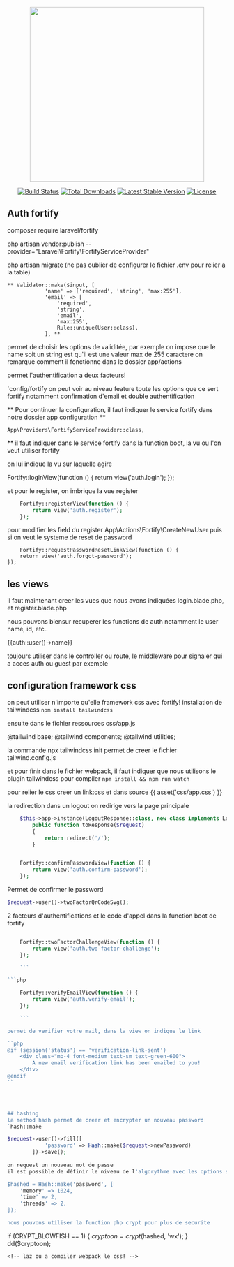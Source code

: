 <p align="center"><a href="https://laravel.com" target="_blank"><img src="https://raw.githubusercontent.com/laravel/art/master/logo-lockup/5%20SVG/2%20CMYK/1%20Full%20Color/laravel-logolockup-cmyk-red.svg" width="400"></a></p>

<p align="center">
<a href="https://travis-ci.org/laravel/framework"><img src="https://travis-ci.org/laravel/framework.svg" alt="Build Status"></a>
<a href="https://packagist.org/packages/laravel/framework"><img src="https://img.shields.io/packagist/dt/laravel/framework" alt="Total Downloads"></a>
<a href="https://packagist.org/packages/laravel/framework"><img src="https://img.shields.io/packagist/v/laravel/framework" alt="Latest Stable Version"></a>
<a href="https://packagist.org/packages/laravel/framework"><img src="https://img.shields.io/packagist/l/laravel/framework" alt="License"></a>
</p>

## Auth fortify

composer require laravel/fortify

php artisan vendor:publish --provider="Laravel\Fortify\FortifyServiceProvider"

php artisan migrate  (ne pas oublier de configurer le fichier .env pour relier a la table)
```
** Validator::make($input, [
            'name' => ['required', 'string', 'max:255'],
            'email' => [
                'required',
                'string',
                'email',
                'max:255',
                Rule::unique(User::class),
            ], **
```
permet de choisir les options de validitée, par exemple on impose que le name soit un string est qu'il est une valeur max de 255 caractere
on remarque comment il fonctionne dans le dossier app/actions

permet l'authentification a deux facteurs!

`config/fortify on peut voir au niveau feature toute les options que ce sert fortify notamment confirmation d'email et double authentification

** Pour continuer la configuration, il faut indiquer le service fortify dans notre dossier app configuration **

`App\Providers\FortifyServiceProvider::class,`


** il faut indiquer dans le service fortify dans la function boot, la vu ou l'on veut utiliser fortify

on lui indique la vu sur laquelle agire 

Fortify::loginView(function () {
        return view('auth.login');
    });


et pour le register, on imbrique la vue register
```php
    Fortify::registerView(function () {
        return view('auth.register');
    });
```
pour modifier les field du register
App\Actions\Fortify\CreateNewUser
    puis si on veut le systeme de reset de password

        Fortify::requestPasswordResetLinkView(function () {
        return view('auth.forgot-password');
    });

## les views
il faut maintenant creer les vues que nous avons indiquées
login.blade.php, et register.blade.php

nous pouvons biensur recuperer les functions de auth notamment le user name, id, etc..

{{auth::user()->name}}

toujours utiliser dans le controller ou route, le middleware pour signaler qui a acces auth ou guest par exemple
## configuration framework css
on peut utiliser n'importe qu'elle framework css avec fortify!
installation de tailwindcss `npm install tailwindcss`

ensuite dans le fichier ressources css/app.js

@tailwind base;
@tailwind components;
@tailwind utilities;

la commande npx tailwindcss init permet de creer le fichier tailwind.config.js

et pour finir dans le fichier webpack, il faut indiquer que nous utilisons le plugin tailwindcss pour compiler `npm install && npm run watch`

pour relier le css creer un link:css et dans source {{ asset('css/app.css') }} 


la redirection dans un logout on redirige vers la page principale

```php
    $this->app->instance(LogoutResponse::class, new class implements LogoutResponse {
        public function toResponse($request)
        {
            return redirect('/');
        }

```


```php

    Fortify::confirmPasswordView(function () {
        return view('auth.confirm-password');
    });

```

Permet de confirmer le password

```php
$request->user()->twoFactorQrCodeSvg();
```
2 facteurs d'authentifications et le code d'appel dans la function boot de fortify

```php

    Fortify::twoFactorChallengeView(function () {
        return view('auth.two-factor-challenge');
    });

    ```

```php

    Fortify::verifyEmailView(function () {
        return view('auth.verify-email');
    });

    ```

permet de verifier votre mail, dans la view on indique le link

``php
@if (session('status') == 'verification-link-sent')
    <div class="mb-4 font-medium text-sm text-green-600">
        A new email verification link has been emailed to you!
    </div>
@endif
``




## hashing
la method hash permet de creer et encrypter un nouveau password
`hash::make

$request->user()->fill([
            'password' => Hash::make($request->newPassword)
        ])->save();
        
on request un nouveau mot de passe
il est possible de définir le niveau de l'algorythme avec les options suivantes

$hashed = Hash::make('password', [
    'memory' => 1024,
    'time' => 2,
    'threads' => 2,
]);

nous pouvons utiliser la function php crypt pour plus de securite

```      
 if (CRYPT_BLOWFISH == 1) {
    $cryptoon = crypt($hashed, 'wx');
}
dd($cryptoon);
```
<!-- laz ou a compiler webpack le css! -->
